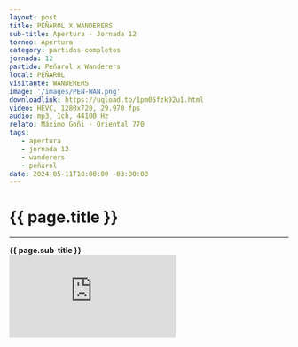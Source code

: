 ```yaml
---
layout: post
title: PEÑAROL X WANDERERS
sub-title: Apertura · Jornada 12
torneo: Apertura
category: partidos-completos
jornada: 12
partido: Peñarol x Wanderers
local: PEÑAROL
visitante: WANDERERS
image: '/images/PEN-WAN.png'
downloadlink: https://uqload.to/1pm05fzk92u1.html
video: HEVC, 1280x720, 29.970 fps
audio: mp3, 1ch, 44100 Hz
relato: Máximo Goñi · Oriental 770
tags:
   - apertura
   - jornada 12
   - wanderers
   - peñarol
date: 2024-05-11T18:00:00 -03:00:00
---
```


<div class="mt-5 mb-4 dyuthi_regular"> 
    <h1 class="text-success kustom_culture"> 
                {{ page.title }} 
    </h1>
    <hr> 
    <strong>{{ page.sub-title }}</strong>
    
</div>
<div class="container-fluid w-100 h-100 border-0" style="padding: 0;">
    <iframe class="position-relative w-100 h-100 border-0" src="https://uqload.to/embed-1pm05fzk92u1.html" frameborder=0 marginwidth=0 marginheight=0 scrolling=NO allowfullscreen style="padding: 0;margin: 0;"></iframe> 
</div>
